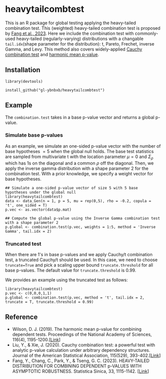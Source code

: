 # heavytailcombtest

This is an R package for global testing applying the heavy-tailed combination test. This (weighted) heavy-tailed combination test is proposed by [Fang et al., 2023](https://www3.stat.sinica.edu.tw/statistica/J33N21/J33N2101/J33N2101.html). Here we include the combination test with commonly-used heavy-tailed (regularly-varying) distributions with a changable `tail.idx`(shape parameter for the distribution): t, Pareto, Frechet, inverse Gamma, and Levy. 
This method also covers widely-applied [Cauchy combination test](https://www.tandfonline.com/doi/full/10.1080/01621459.2018.1554485) and [harmonic mean p-value](https://www.pnas.org/doi/abs/10.1073/pnas.1814092116).


## Installation
```{r}
library(devtools)

install_github("gl-ybnbxb/heavytailcombtest")
```

## Example

The `combination.test` takes in a base p-value vector and returns a global p-value. 

### Simulate base p-values
As an example, we simulate an one-sided p-value vector with the number of base hypotheses $= 5$ when the global null holds. The base test statistics are sampled from multivariate t with the location parameter $\mu=0$ and $\Sigma_\rho$ which has 1s on the diagonal and a common $\rho$ off the diagonal. Then, we apply the inverse gamma distribution with a shape parameter $2$ for the combination test. With a prior knowledge, we specify a weight vector for base hypotheses.
```
## Simulate a one-sided p-value vector of size 5 with 5 base hypotheses under the global null
library(heavytailcombtest)
data <- data_Gen(n = 1, p = 5, mu = rep(0,5), rho = -0.2, copula = 't', one_sided = T)
p.vec <- as.vector(data$p.mat)

## Compute the global p-value using the Inverse Gamma combination test with a shape parameter 2
p.global <- combination.test(p.vec, weights = 1:5, method = 'Inverse Gamma', tail.idx = 2)
```

### Truncated test
When there are 1's in base p-values and we apply Cauchy/t combination test, a truncated Cauchy/t should be used. In this case, we need to choose `truncate=True` and pick a scaling upper bound `truncate.threshold` for all base p-values. The default value for `truncate.threshold` is 0.99.

We provides an example using the truncated test as follows:
```
library(heavytailcombtest)
p.vec <- c(0,0,0,1,1)
p.global <- combination.test(p.vec, method = 't', tail.idx = 2, truncate = T, truncate.threshold = 0.99)
```



## Reference
- Wilson, D. J. (2019). The harmonic mean p-value for combining dependent tests. Proceedings of the National Academy of Sciences, 116(4), 1195-1200.[[Link](https://www.pnas.org/doi/abs/10.1073/pnas.1814092116)]
- Liu, Y., & Xie, J. (2020). Cauchy combination test: a powerful test with analytic p-value calculation under arbitrary dependency structures. Journal of the American Statistical Association, 115(529), 393-402.[[Link](https://www.tandfonline.com/doi/full/10.1080/01621459.2018.1554485)]
- Fang, Y., Chang, C., Park, Y., & Tseng, G. C. (2023). HEAVY-TAILED DISTRIBUTION FOR COMBINING DEPENDENT p-VALUES WITH ASYMPTOTIC ROBUSTNESS. Statistica Sinica, 33, 1115-1142. [[Link](https://www3.stat.sinica.edu.tw/statistica/J33N21/J33N2101/J33N2101.html)]
